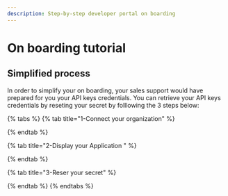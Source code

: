 ```yaml
---
description: Step-by-step developer portal on boarding
---
```


# On boarding tutorial

## Simplified process

In order to simplify your on boarding, your sales support would have prepared for you your API keys credentials. You can retrieve your API keys credentials by reseting your secret by folllowing the 3 steps below:

{% tabs %}
{% tab title="1-Connect your organization" %}

{% endtab %}

{% tab title="2-Display your Application " %}

{% endtab %}

{% tab title="3-Reser your secret" %}

{% endtab %}
{% endtabs %}
